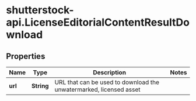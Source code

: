 # shutterstock-api.LicenseEditorialContentResultDownload

## Properties
Name | Type | Description | Notes
------------ | ------------- | ------------- | -------------
**url** | **String** | URL that can be used to download the unwatermarked, licensed asset | 


